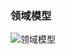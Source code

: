 ### 领域模型

![领域模型](https://raw.githubusercontent.com/SEN-Wanted/Dashboard/master/development-docs/Assets/domain-model/domain-model.png)